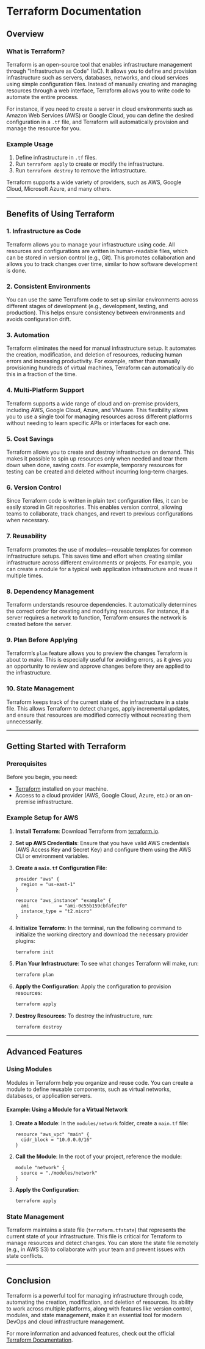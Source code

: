 # Terraform Documentation

## Overview

### What is Terraform?

Terraform is an open-source tool that enables infrastructure management through "Infrastructure as Code" (IaC). It allows you to define and provision infrastructure such as servers, databases, networks, and cloud services using simple configuration files. Instead of manually creating and managing resources through a web interface, Terraform allows you to write code to automate the entire process.

For instance, if you need to create a server in cloud environments such as Amazon Web Services (AWS) or Google Cloud, you can define the desired configuration in a `.tf` file, and Terraform will automatically provision and manage the resource for you. 

### Example Usage

1. Define infrastructure in `.tf` files.
2. Run `terraform apply` to create or modify the infrastructure.
3. Run `terraform destroy` to remove the infrastructure.

Terraform supports a wide variety of providers, such as AWS, Google Cloud, Microsoft Azure, and many others.

---

## Benefits of Using Terraform

### 1. Infrastructure as Code
Terraform allows you to manage your infrastructure using code. All resources and configurations are written in human-readable files, which can be stored in version control (e.g., Git). This promotes collaboration and allows you to track changes over time, similar to how software development is done.

### 2. Consistent Environments
You can use the same Terraform code to set up similar environments across different stages of development (e.g., development, testing, and production). This helps ensure consistency between environments and avoids configuration drift.

### 3. Automation
Terraform eliminates the need for manual infrastructure setup. It automates the creation, modification, and deletion of resources, reducing human errors and increasing productivity. For example, rather than manually provisioning hundreds of virtual machines, Terraform can automatically do this in a fraction of the time.

### 4. Multi-Platform Support
Terraform supports a wide range of cloud and on-premise providers, including AWS, Google Cloud, Azure, and VMware. This flexibility allows you to use a single tool for managing resources across different platforms without needing to learn specific APIs or interfaces for each one.

### 5. Cost Savings
Terraform allows you to create and destroy infrastructure on demand. This makes it possible to spin up resources only when needed and tear them down when done, saving costs. For example, temporary resources for testing can be created and deleted without incurring long-term charges.

### 6. Version Control
Since Terraform code is written in plain text configuration files, it can be easily stored in Git repositories. This enables version control, allowing teams to collaborate, track changes, and revert to previous configurations when necessary.

### 7. Reusability
Terraform promotes the use of modules—reusable templates for common infrastructure setups. This saves time and effort when creating similar infrastructure across different environments or projects. For example, you can create a module for a typical web application infrastructure and reuse it multiple times.

### 8. Dependency Management
Terraform understands resource dependencies. It automatically determines the correct order for creating and modifying resources. For instance, if a server requires a network to function, Terraform ensures the network is created before the server.

### 9. Plan Before Applying
Terraform’s `plan` feature allows you to preview the changes Terraform is about to make. This is especially useful for avoiding errors, as it gives you an opportunity to review and approve changes before they are applied to the infrastructure.

### 10. State Management
Terraform keeps track of the current state of the infrastructure in a state file. This allows Terraform to detect changes, apply incremental updates, and ensure that resources are modified correctly without recreating them unnecessarily.

---

## Getting Started with Terraform

### Prerequisites

Before you begin, you need:

- [Terraform](https://www.terraform.io/downloads.html) installed on your machine.
- Access to a cloud provider (AWS, Google Cloud, Azure, etc.) or an on-premise infrastructure.

### Example Setup for AWS

1. **Install Terraform**: Download Terraform from [terraform.io](https://www.terraform.io/downloads.html).
2. **Set up AWS Credentials**: Ensure that you have valid AWS credentials (AWS Access Key and Secret Key) and configure them using the AWS CLI or environment variables.

3. **Create a `main.tf` Configuration File**:
    ```hcl
    provider "aws" {
      region = "us-east-1"
    }

    resource "aws_instance" "example" {
      ami           = "ami-0c55b159cbfafe1f0"
      instance_type = "t2.micro"
    }
    ```

4. **Initialize Terraform**:
    In the terminal, run the following command to initialize the working directory and download the necessary provider plugins:
    ```bash
    terraform init
    ```

5. **Plan Your Infrastructure**:
    To see what changes Terraform will make, run:
    ```bash
    terraform plan
    ```

6. **Apply the Configuration**:
    Apply the configuration to provision resources:
    ```bash
    terraform apply
    ```

7. **Destroy Resources**:
    To destroy the infrastructure, run:
    ```bash
    terraform destroy
    ```

---

## Advanced Features

### Using Modules

Modules in Terraform help you organize and reuse code. You can create a module to define reusable components, such as virtual networks, databases, or application servers.

#### Example: Using a Module for a Virtual Network

1. **Create a Module**: In the `modules/network` folder, create a `main.tf` file:
    ```hcl
    resource "aws_vpc" "main" {
      cidr_block = "10.0.0.0/16"
    }
    ```

2. **Call the Module**: In the root of your project, reference the module:
    ```hcl
    module "network" {
      source = "./modules/network"
    }
    ```

3. **Apply the Configuration**:
    ```bash
    terraform apply
    ```

### State Management

Terraform maintains a state file (`terraform.tfstate`) that represents the current state of your infrastructure. This file is critical for Terraform to manage resources and detect changes. You can store the state file remotely (e.g., in AWS S3) to collaborate with your team and prevent issues with state conflicts.

---

## Conclusion

Terraform is a powerful tool for managing infrastructure through code, automating the creation, modification, and deletion of resources. Its ability to work across multiple platforms, along with features like version control, modules, and state management, make it an essential tool for modern DevOps and cloud infrastructure management.

For more information and advanced features, check out the official [Terraform Documentation](https://www.terraform.io/docs/).
